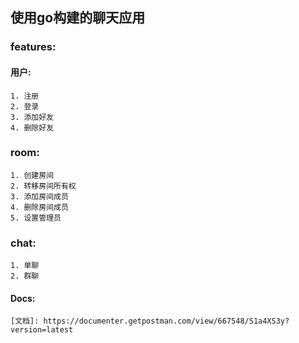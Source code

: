 ## 使用go构建的聊天应用
### features:
#### 用户:
    1. 注册
    2. 登录
    3. 添加好友
    4. 删除好友
### room:
    1. 创建房间
    2. 转移房间所有权
    3. 添加房间成员
    4. 删除房间成员
    5. 设置管理员
### chat:
    1. 单聊
    2. 群聊
#### Docs:
    [文档]: https://documenter.getpostman.com/view/667548/S1a4XS3y?version=latest